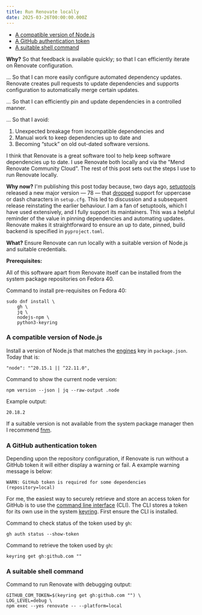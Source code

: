 ```yaml
---
title: Run Renovate locally
date: 2025-03-26T00:00:00.000Z
---
```


<!-- toc -->

- [A compatible version of Node.js](#a-compatible-version-of-nodejs)
- [A GitHub authentication token](#a-github-authentication-token)
- [A suitable shell command](#a-suitable-shell-command)

<!-- tocstop -->

**Why?** So that feedback is available quickly; so that I can efficiently
iterate on Renovate configuration.

… So that I can more easily configure automated dependency updates. Renovate
creates pull requests to update dependencies and supports configuration to
automatically merge certain updates.

… So that I can efficiently pin and update dependencies in a controlled manner.

… So that I avoid:

1. Unexpected breakage from incompatible dependencies and
2. Manual work to keep dependencies up to date and
3. Becoming “stuck” on old out-dated software versions.

I think that Renovate is a great software tool to help keep software
dependencies up to date. I use Renovate both locally and via the "Mend Renovate
Community Cloud". The rest of this post sets out the steps I use to run Renovate
locally.

**Why now?** I'm publishing this post today because, two days ago, [setuptools]
released a new major version — 78 — that [dropped] support for uppercase or dash
characters in `setup.cfg`. This led to discussion and a subsequent release
reinstating the earlier behaviour. I am a fan of setuptools, which I have used
extensively, and I fully support its maintainers. This was a helpful reminder of
the value in pinning dependencies and automating updates. Renovate makes it
straightforward to ensure an up to date, pinned, build backend is specified in
`pyproject.toml`.

**What?** Ensure Renovate can run locally with a suitable version of Node.js and
suitable credentials.

[setuptools]: https://pypi.org/project/setuptools/#history
[dropped]:
  https://setuptools.pypa.io/en/stable/history.html#deprecations-and-removals
[Renovate]: https://github.com/renovatebot/renovate/

**Prerequisites:**

All of this software apart from Renovate itself can be installed from the system
package repositories on Fedora 40.

Command to install pre-requisites on Fedora 40:

    sudo dnf install \
        gh \
        jq \
        nodejs-npm \
        python3-keyring

### A compatible version of Node.js

Install a version of Node.js that matches the [engines] key in `package.json`.
Today that is:

    "node": "^20.15.1 || ^22.11.0",

[engines]: https://github.com/renovatebot/renovate/blob/main/package.json#L139

Command to show the current node version:

    npm version --json | jq --raw-output .node

Example output:

    20.18.2

If a suitable version is not available from the system package manager then I
recommend [fnm](https://github.com/Schniz/fnm).

### A GitHub authentication token

Depending upon the repository configuration, if Renovate is run without a GitHub
token it will either display a warning or fail. A example warning message is
below:

    WARN: GitHub token is required for some dependencies (repository=local)

For me, the easiest way to securely retrieve and store an access token for
GitHub is to use the [command line interface] (CLI). The CLI stores a token for
its own use in the system [keyring]. First ensure the CLI is installed.

[keyring]: https://github.com/jaraco/keyring
[command line interface]: https://cli.github.com/

Command to check status of the token used by `gh`:

    gh auth status --show-token

Command to retrieve the token used by `gh`:

    keyring get gh:github.com ""

[specified]: https://github.com/renovatebot/renovate/blob/main/package.json#L138

### A suitable shell command

Command to run Renovate with debugging output:

    GITHUB_COM_TOKEN=$(keyring get gh:github.com "") \
    LOG_LEVEL=debug \
    npm exec --yes renovate -- --platform=local

<!--
Copyright 2025 Keith Maxwell
SPDX-License-Identifier: CC-BY-SA-4.0
-->
<!-- vim: set filetype=markdown.markdown-toc : -->
